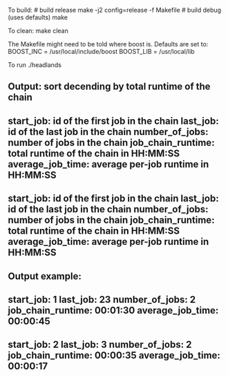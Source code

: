 
To build:
    # build release
    make -j2 config=release -f Makefile
    # build debug (uses defaults)
    make

To clean:
    make clean

The Makefile might need to be told where boost is.
Defaults are set to:
    BOOST_INC = /usr/local/include/boost
    BOOST_LIB = /usr/local/lib

To run
    ./headlands


Output:
sort decending by total runtime of the chain
-
start_job: id of the first job in the chain
last_job: id of the last job in the chain
number_of_jobs: number of jobs in the chain
job_chain_runtime: total runtime of the chain in HH:MM:SS
average_job_time: average per-job runtime in HH:MM:SS
-
start_job: id of the first job in the chain
last_job: id of the last job in the chain
number_of_jobs: number of jobs in the chain
job_chain_runtime: total runtime of the chain in HH:MM:SS
average_job_time: average per-job runtime in HH:MM:SS
-


Output example:
-
start_job: 1
last_job: 23
number_of_jobs: 2
job_chain_runtime: 00:01:30
average_job_time: 00:00:45
-
start_job: 2
last_job: 3
number_of_jobs: 2
job_chain_runtime: 00:00:35
average_job_time: 00:00:17
-